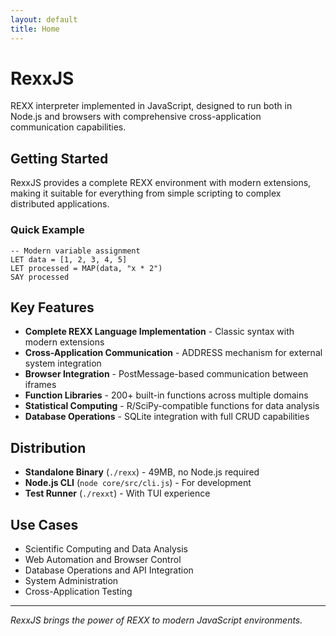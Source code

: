 ```yaml
---
layout: default
title: Home
---
```


# RexxJS

REXX interpreter implemented in JavaScript, designed to run both in Node.js and browsers with comprehensive cross-application communication capabilities.

## Getting Started

RexxJS provides a complete REXX environment with modern extensions, making it suitable for everything from simple scripting to complex distributed applications.

### Quick Example

```rexx
-- Modern variable assignment
LET data = [1, 2, 3, 4, 5]
LET processed = MAP(data, "x * 2")
SAY processed
```

## Key Features

- **Complete REXX Language Implementation** - Classic syntax with modern extensions
- **Cross-Application Communication** - ADDRESS mechanism for external system integration  
- **Browser Integration** - PostMessage-based communication between iframes
- **Function Libraries** - 200+ built-in functions across multiple domains
- **Statistical Computing** - R/SciPy-compatible functions for data analysis
- **Database Operations** - SQLite integration with full CRUD capabilities

## Distribution

- **Standalone Binary** (`./rexx`) - 49MB, no Node.js required
- **Node.js CLI** (`node core/src/cli.js`) - For development
- **Test Runner** (`./rexxt`) - With TUI experience

## Use Cases

- Scientific Computing and Data Analysis
- Web Automation and Browser Control
- Database Operations and API Integration
- System Administration
- Cross-Application Testing

---

*RexxJS brings the power of REXX to modern JavaScript environments.*